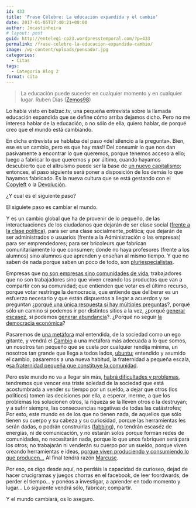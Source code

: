 ```yaml
---
id: 433
title: 'Frase Célebre: La educación expandida y el cambio'
date: 2017-01-05T17:40:21+00:00
author: Jmcastinheira
# layout: post
guid: http://enteleq1-cp23.wordpresstemporal.com/?p=433
permalink: /frase-celebre-la-educacion-expandida-cambio/
image: /wp-content/uploads/pensador.jpg
categories:
  - Citas
tags:
  - Categoría Blog 2
format: cita
---
```

> La educación puede suceder en cualquier momento y en cualquier lugar. Ruben Días ([Zemos98](http://www.zemos98.org/))

Lo había visto en balzac.tv, una pequeña entrevista sobre la llamada educación expandida que se define cómo arriba dejamos dicho. Pero no me interesa hablar de la educación, o no sólo de ella, quiero hablar, de porqué creo que el mundo está cambiando.

En dicha entrevista se hablaba del paso «del silencio a la pregunta». Bien, ese es un cambio, pero es que hay más!! Del consumir lo que nos dan pasivamente a encontrar lo que queremos, porque tenemos acceso a ello; luego a fabricar lo que queremos y por último, cuando hayamos descubierto que el altruísmo puede ser la base de [un nuevo capitalismo](http://juan.urrutiaelejalde.org/capitalismo/); entonces, el paso siguiente será poner a disposición de los demás lo que hayamos fabricado. Es la nueva cultura que se está gestando con el [Copyleft](http://www.google.es/url?sa=t&source=web&ct=res&cd=2&url=http%3A%2F%2Ffundacioncopyleft.org%2F&ei=G3I1SsSKFIKPsAbR3OnKCQ&usg=AFQjCNE7yyXs28bELy1VNg_yy-2By_Xt3g&sig2=CRfjMFUFllKuFdRyEWguuw) o la <a href="http://www.devolucion.info/" class="broken_link" rel="nofollow">Devolución</a>.

¿Y cual es el siguiente paso?

El siguiete paso es cambiar el mundo.

Y es un cambio global que ha de provenir de lo pequeño, de las interactuaciones de los ciudadanos que dejarán de ser clase social (<a href="http://entelequia.bligoo.com/content/view/132073/La-politica-emocional.html#content-top" class="broken_link" rel="nofollow">frente a la clase política</a>), para ser una clase socialmente_política; que dejarán de ser administrados o usuarios (frente a la Administración o las empresas) para ser emprendedores; para ser bricoleurs que fabrican comunitariamente lo que consumen; donde no haya profesores (frente a los alumnos) sino alumnos que aprenden y enseñan al mismo tiempo. Y que no saben de nada porque saben un poco de todo, son <a href="http://www.deugarte.com/de-la-especializacion-a-la-interconexion" class="broken_link" rel="nofollow">pluriespecialistas</a>.

Empresas que <a href="http://www.deugarte.com/empresas-con-comunidad-comunidad-con-empresas" class="broken_link" rel="nofollow">no son empresas sino comunidades de vida</a>, trabajadores que no son trabajadores sino que viven creando los productos que van a compartir con su comunidad; que entienden que votar es el último recurso, porque votar restringe la democracia, que entiende que deliberar es un esfuerzo necesario y que están dispuestos a llegar a acuerdos y se preguntan ¿<a href="http://www.deugarte.com/escasez-20-y-salsa-para-espagueti" class="broken_link" rel="nofollow">porqué una única respuesta si hay múltiples preguntas</a>?, porqué sólo un camino si podemos ir por distintos sitios a la vez, ¿porqué [generar escasez](http://exploradoreselectronicos.net/e4pedia/Principio_de_generaci%C3%B3n_de_escasez), si podemos <a href="http://www.deugarte.com/howard-moskowitz-las-contextopedias-y-la-salsa-de-spaghetti" class="broken_link" rel="nofollow">generar abundancia</a>?. ¿Porqué no seguir [la democracia económica](http://es.wikipedia.org/wiki/Democracia_econ%C3%B3mica)?

Pasaremos de <a href="http://entelequia.bligoo.com/content/view/502852/Definiciones-primeras-metaforas.html#content-top" class="broken_link" rel="nofollow">una metáfora</a> mal entendida, de la sociedad como un ego gitante, y vendrá el <a href="http://entelequia.bligoo.com/content/view/132081/Cambio.html#content-top" class="broken_link" rel="nofollow">Cambio</a> a una metáfora más adecuada a lo que somos, un nosotros tan pequeño que se cuela por cualquier rendija mínima, un nosotros tan grande que llega a todos lados, [ubuntu](http://es.wikipedia.org/wiki/Ubuntu_%28distribuci%C3%B3n_Linux%29#Historia); entendido y asumido el cambio, pasaremos a una nueva habitud, la fraternidad a pequeña escala, e<a href="http://entelequia.bligoo.com/content/view/206271/De_la_Comunidad_y_la_fraternidad.html" class="broken_link" rel="nofollow">sa fraternidad pequeña que constituye la comunidad</a>.

Pero este mundo no va a llegar sin más, <a href="http://entelequia.bligoo.com/content/view/521316/Repito-no-digais-que-no-estabais-avisados.html#content-top" class="broken_link" rel="nofollow">habrá dificultades y problemas</a>, tendremos que vencer esa triste soledad de la sociedad que está acostumbrada a vender su tiempo por un sueldo, a dejar que otros (los políticos) tomen las decisiones por ella, a esperar, inerme, a que los problemas los solucionen otros, la riqueza se la lleven otros o la destruyan; y a sufrir siempre, las consecuencias negativas de todas las catástrofes; Por esto, este mundo es de los que no tienen nada, de aquellos que sólo tienen su cuerpo y su cabeza y su curiosidad, porque las herramientas les serán dadas, o podrán construirlas ([fabbing](http://exploradoreselectronicos.net/e4pedia/Fabbing)), no tendrán escaséz de energías, ni de comunicación, y no estarán solos porque forman redes de comunidades, no necesitarán nada, porque lo que unos fabriquen será para los otros; no trabajarán ni venderán su cuerpo por un sueldo, porque viven creando herramientas e ideas, p<a href="http://www.deugarte.com/hacer-nuestras-cosas" class="broken_link" rel="nofollow">orque viven produciendo y consumiendo lo que producen&#8230;</a> Al final tendrá razón [Marcuse](http://es.wikipedia.org/wiki/Herbert_Marcuse).

Por eso, os digo desde aquí, no perdáis la capacidad de curioseo, dejad de hacer crucigramas y juegos chorras en el facebook, de leer foordwards, de perder el tiempo&#8230; y ponéos a investigar, a aprender en todo momento y lugar&#8230; Lo siguiente vendrá sólo, fabricar; compartir.

Y el mundo cambiará, os lo aseguro.